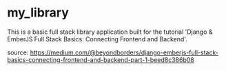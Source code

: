 # my_library
This is a basic full stack library application built for the tutorial 'Django & EmberJS Full Stack Basics: Connecting Frontend and Backend'.

source: https://medium.com/@beyondborders/django-emberjs-full-stack-basics-connecting-frontend-and-backend-part-1-beed8c386b08